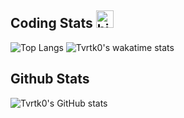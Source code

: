## Coding Stats <img src="https://user-images.githubusercontent.com/1303154/88677602-1635ba80-d120-11ea-84d8-d263ba5fc3c0.gif" width="28px" alt="hi"> 

![Top Langs](https://github-readme-stats.vercel.app/api/top-langs/?username=Tvrtk0&layout=compact&theme=tokyonight)
![Tvrtk0's wakatime stats](https://github-readme-stats.vercel.app/api/wakatime?username=Tvrtko&theme=tokyonight&v=2) 


## Github Stats

![Tvrtk0's GitHub stats](https://github-readme-stats.vercel.app/api?username=Tvrtk0&count_private=true&theme=tokyonight&hide=contribs,prs&show_icons=true&hide_title=true)


<!-- Profile visits ![visitors](http://visitor-badge.glitch.me/badge?page_id=Tvrtk0.Tvrtk0) -->
